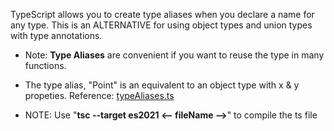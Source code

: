 TypeScript allows you to create type aliases when you declare a name for any type.
This is an ALTERNATIVE for using object types and union types with type annotations.

- Note: **Type Aliases** are convenient if you want to reuse the type in many functions.

- The type alias, "Point" is an equivalent to an object type with x & y propeties. Reference: [typeAliases.ts](typeAliases.ts)

- NOTE: Use "**tsc --target es2021 <-- fileName -->**" to compile the ts file
